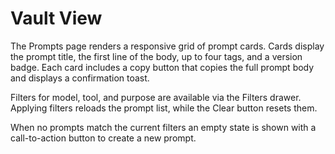 # Vault View

The Prompts page renders a responsive grid of prompt cards. Cards display the prompt title, the first line of the body, up to four tags, and a version badge. Each card includes a copy button that copies the full prompt body and displays a confirmation toast.

Filters for model, tool, and purpose are available via the Filters drawer. Applying filters reloads the prompt list, while the Clear button resets them.

When no prompts match the current filters an empty state is shown with a call-to-action button to create a new prompt.
